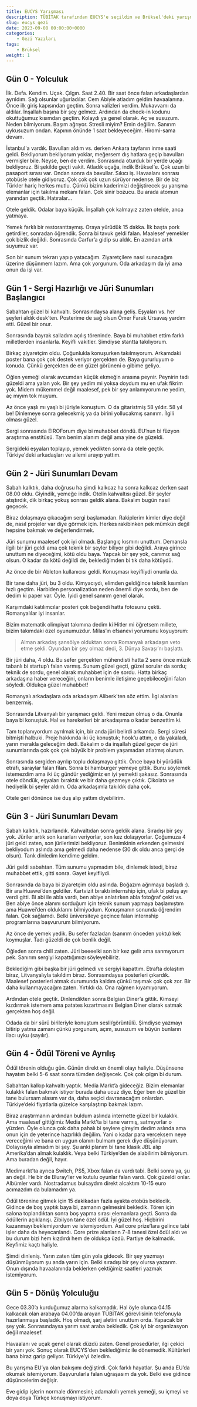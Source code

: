 ```yaml
---
title: EUCYS Yarışması
description: TÜBİTAK tarafından EUCYS'e seçildim ve Brüksel'deki yarışmaya katıldım.
slug: eucys_gezi
date: 2023-09-08 00:00:00+0000
categories:
    - Gezi Yazıları
tags:
    - Brüksel
weight: 1
---
```


## Gün 0 - Yolculuk

İlk. Defa. Kendim. Uçak. Çılgın. Saat 2.40. Bir saat önce falan arkadaşlardan ayrıldım. Sağ olsunlar uğurladılar. Cem Abiyle atladım geldim havaalanına. Önce ilk giriş kapısından geçtim. Sonra valizleri verdim. Mukavvamı da aldılar. İnşallah başına bir şey gelmez. Ardından da check-in kodunu okuttuğumuz kısımdan geçtim. Kolaydı ya genel olarak. Aç ve susuzum. Neden bilmiyorum. Başım ağrıyor. Stresli miyim? Emin değilim. Sanırım uykusuzum ondan. Kapının önünde 1 saat bekleyeceğim. Hiromi-sama devam.

İstanbul'a vardık. Bavulları aldım vs. derken Ankara tayfanın inme saati geldi. Bekliyorum bekliyorum yoklar, meğersem dış hatlara geçip bavulları vermişler bile. Neyse, ben de verdim. Sonrasında oturduk bir yerde uçağı bekliyoruz. Bi şekilde geçti vakit. Atladık uçağa, indik Brüksel'e. Çok uzun bi pasaport sırası var. Ondan sonra da bavullar. Sıkıcı iş. Havaalanı sonrası otobüsle otele gidiyoruz. Çok çok çok uzun sürüyor nedense. Bir de biz Türkler hariç herkes mutlu. Çünkü bizim kaderimizi değiştirecek şu yarışma elemanlar için takılma mekanı falan. Çok sinir bozucu. Bu arada atomun yanından geçtik. Hatıralar...

Otele geldik. Odalar baya küçük. İnşallah çok kalmayız zaten otelde, anca yatmaya.

Yemek farklı bir restoranttaymış. Oraya yürüdük 15 dakka. İlk başta pork getirdiler, sonradan öğrendik. Sonra bi tavuk geldi falan. Maalesef yemekler çok bizlik değildi. Sonrasında Carfur’a gidip su aldık. En azından artık suyumuz var.

Son bir sunum tekrarı yapıp yatacağım. Ziyaretçilere nasıl sunacağım üzerine düşünmem lazım. Ama çok yorgunum. Oda arkadaşım da iyi ama onun da işi var.

## Gün 1 - Sergi Hazırlığı ve Jüri Sunumları Başlangıcı

Sabahtan güzel bi kahvaltı. Sonrasındaysa alana geliş. Eşyaları vs. her şeyleri aldık desk’ten. Posterime de sağ olsun Ömer Faruk Ursavaş yardım etti. Güzel bir onur.

Sonrasında bayrak salladım açılış töreninde. Baya bi muhabbet ettim farklı milletlerden insanlarla. Keyifli vakitler. Şimdiyse stantta takılıyorum.

Birkaç ziyaretçim oldu. Çoğunlukla konuşurken takılmıyorum. Arkamdaki poster bana çok çok destek veriyor gerçekten de. Baya gururluyum o konuda. Çünkü gerçekten de en güzel görüneni o gibime geliyo.

Öğlen yemeği olarak avcumdan küçük ekmeğin arasına peynir. Peynirin tadı güzeldi ama yalan yok. Bir şey yedim mi yoksa doydum mu en ufak fikrim yok. Midem mükemmel değil maalesef, pek bir şey anlamıyorum ne yedim, aç mıyım tok muyum.

Az önce yaşlı mı yaşlı bi jüriyle konuştum. O da gitaristmiş 58 yıldır. 58 yıl be! Dinlemeye sonra gelecekmiş ya da birini yollucakmış sanırım. İlgili olması güzel.

Sergi sonrasında EIROForum diye bi muhabbet döndü. EU’nun bi füzyon araştırma enstitüsü. Tam benim alanım değil ama yine de güzeldi.

Sergideki eşyaları toplayıp, yemek yedikten sonra da otele geçtik. Türkiye'deki arkadaşları ve ailemi arayıp yattım.

## Gün 2 - Jüri Sunumları Devam

Sabah kalktık, daha doğrusu ha şimdi kalkcaz ha sonra kalkcaz derken saat 08.00 oldu. Giyindik, yemeğe indik. Otelin kahvaltısı güzel. Bir şeyler atıştırdık, dik birkaç yokuş sonrası geldik alana. Bakalım bugün nasıl geçecek.

Biraz dolaşmaya çıkacağım sergi başlamadan. Rakiplerim kimler diye değil de, nasıl projeler var diye görmek için. Herkes rakibinken pek mümkün değil hepsine bakmak ve değerlendirmek.

Jüri sunumu maalesef çok iyi olmadı. Başlangıç kısmını unuttum. Demansla ilgili bir jüri geldi ama çok teknik bir şeyler biliyor gibi değildi. Araya girince unuttum ne diyeceğimi, kötü oldu baya. Yapcak bir şey yok, canımız sağ olsun. O kadar da kötü değildi de, beklediğimden bi tık daha kötüydü.

Az önce de bir Ableton kullanıcısı geldi. Konuşması keyifliydi onunla da.

Bir tane daha jüri, bu 3 oldu. Kimyacıydı, elimden geldiğince teknik kısımları hızlı geçtim. Harbiden personalization neden önemli diye sordu, ben de dedim ki paper var. Öyle. İyidi genel sanırım genel olarak.

Karşımdaki katılımcılar posteri çok beğendi hatta fotosunu çekti. Romanyalılar iyi insanlar.

Bizim matematik olimpiyat takımına dedim ki Hitler mi öğretsem millete, bizim takımdaki özel oyunumuzdur. Milas’ın efsanevi yorumunu koyuyorum:

> Alman arkadaş şansölye olduktan sonra Romanyalı arkadaşın veto etme şekli.
> Oyundan bir şey olmaz dedi, 3. Dünya Savaşı’nı başlattı.

Bir jüri daha, 4 oldu. Bu sefer gerçekten mühendisti hatta 2 sene önce müzik tabanlı bi startup’ı falan varmış. Sunum güzel geçti, güzel sorular da sordu; teknik de sordu, genel olarak muhabbet için de sordu. Hatta birkaç arkadaşına haber vereceğini, onların benimle iletişime geçebileceğini falan söyledi. Oldukça güzel muhabbet!

Romanyalı arkadaşlara oda arkadaşım Aliberk'ten söz ettim. İlgi alanları benzermiş.

Sonrasında Litvanyalı bir yarışmacı geldi. Yeni mezun olmuş o da. Onunla baya bi konuştuk. Hal ve hareketleri bir arkadaşıma o kadar benzettim ki.

Tam toplanıyordum ayrılmak için, bir anda jüri belirdi arkamda. Sergi süresi bitmişti halbuki. Proje hakkında iki üç konuştuk; hook’u attım, o da yakaladı, yarın merakla geleceğim dedi. Bakalım o da inşallah güzel geçer de jüri sunumlarında çok çok çok büyük bir problem yaşamadan atlatmış olurum.

Sonrasında sergiden ayrılıp toplu dolaşmaya gittik. Önce baya bi yürüdük etrafı, saraylar falan filan. Sonra bi hamburger yemeye gittik. Bunu söylemek istemezdim ama iki üç gündür yediğimiz en iyi yemekti şakasız. Sonrasında otele döndük, eşyaları bıraktık ve bir daha gezmeye çıktık. Çikolata ve hediyelik bi şeyler aldım. Oda arkadaşımla takıldık daha çok.

Otele geri dönünce ise duş alıp yattım diyebilirim.

## Gün 3 - Jüri Sunumları Devam

Sabah kalktık, hazırlandık. Kahvaltıdan sonra geldik alana. Sıradışı bir şey yok. Jüriler artık son kararları veriyorlar, son kez dolaşıyorlar. Çoğumuza 4 jüri geldi zaten, son jürilerimizi bekliyoruz. Benimkinin erkenden gelmesini bekliyodum aslında ama gelmedi daha nedense (30 dk oldu anca gerçi de olsun). Tank dinledim kendime geldim.

Jüri geldi sabahtan. Tüm sunumu yapmadım bile, dinlemek istedi, biraz muhabbet ettik, gitti sonra. Gayet keyifliydi.

Sonrasında da baya bi ziyaretçim oldu aslında. Boğazım ağrımaya başladı :). Bir ara Huawei’den geldiler. Kartvizit bıraktı internship için, ufak bi peluş ayı verdi gitti. Bi abi ile abla vardı, ben abiye anlatırken abla fotoğraf çekti vs. Ben abiye önce alanını sorduğum için teknik sunum yapmaya başlamıştım ama Huawei’den olduklarını bilmiyodum. Konuşmanın sonunda öğrendim falan. Çok sağlamdı. Belki üniversiteye geçince falan internship programlarına başvururum bilmiyorum.

Az önce de yemek yedik. Bu sefer fazladan (sanırım önceden yoktu) kek koymuşlar. Tadı güzeldi de çok benlik değil.

Öğleden sonra chill zaten. Jüri beeeelki son bir kez gelir ama sanmıyorum pek. Sanırım sergiyi kapattığımızı söyleyebiliriz.

Beklediğim gibi başka bir jüri gelmedi ve sergiyi kapattım. Etrafta dolaştım biraz, Litvanyalıyla takıldım biraz. Sonrasındaysa posterleri çıkardık. Maalesef posterleri atmak durumunda kaldım çünkü taşımak çok çok zor. Bir daha kullanmayacağım zaten. Yırtıldı da. Ona rağmen kıyamıyorum.

Ardından otele geçtik. Dinlendikten sonra Belgian Diner’a gittik. Kimseyi kızdırmak istemem ama patates kızartmasını Belgian Diner olarak satmak gerçekten hoş değil.

Odada da bir sürü birileriyle konuştum sesli/görüntülü. Şimdiyse yazmayı bitirip yatma zamanı çünkü yorgunum, açım, susuzum ve büyün bunların ilacı uyku (sayılır).

## Gün 4 - Ödül Töreni ve Ayrılış

Ödül törenin olduğu gün. Günün direkt en önemli olayı haliyle. Düşünsene hayatım belki 5-6 saat sonra tümden değişecek. Çok çok çılgın bi durum.

Sabahtan kalkıp kahvaltı yaptık. Media Markt’a gideceğiz. Bizim elemanlar kulaklık falan bakmak istiyor burada daha ucuz diye. Eğer ben de güzel bir tane bulursam alasım var da, daha seçici davranacağım onlardan. Türkiye’deki fiyatlarla güzelce karşılaştırıp bakmak lazım.

Biraz araştırmanın ardından buldum aslında internette güzel bir kulaklık. Ama maalesef gittiğimiz Media Markt’ta bi tane varmış, satmıyorlar o yüzden. Öyle olunca çok daha pahalı bi şeylere gireyim dedim aslında ama onun için de yeterince hazırlıklı değilim. Yani o kadar para verceksem neye vereceğimi ve bana en uygun olanını bulmam gerek diye düşünüyorum. Dolayısıyla almadım bi şey. Şu anki planım bi tane klasik JBL alıp Amerika’dan almak kulaklık. Veya belki Türkiye’den de alabilirim bilmiyorum. Ama buradan değil, hayır.

Medimarkt’ta ayrıca Switch, PS5, Xbox falan da vardı tabi. Belki sonra ya, şu an değil. He bir de Bluray’ler ve kutulu oyunlar falan vardı. Çok güzeldi onlar. Albümler vardı. Nostradamus bulsaydım direkt alcaktım 10-15 euro acımazdım da bulamadım ya.

Ödül törenine gitmek için 15 dakikadan fazla ayakta otobüs bekledik. Gidince de boş yaptık baya bi, zamanın gelmesini bekledik. Tören için salona toplandıktan sonra boş yapma sırası elemanlara geçti. Sonra da ödüllerin açıklanışı. Zibilyon tane özel ödül. İyi güzel hoş. Hiçbirini kazanmayı beklemiyordum ve istemiyordum. Asıl core prize’lara gelince tabi işler daha da heyecanlandı. Core prize alanların 7-8 tanesi özel ödül aldı ve bu durum bizi hem kızdırdı hem de oldukça üzdü. Partiye de kalmadık. Keyfimiz kaçtı haliyle.

Şimdi dinleniş. Yarın zaten tüm gün yola gidecek. Bir şey yazmayı düşünmüyorum şu anda yarın için. Belki sıradışı bir şey olursa yazarım. Onun dışında havaalanında beklerken çektiğimiz saatleri yazmak istemiyorum.

## Gün 5 - Dönüş Yolculuğu

Gece 03.30’a kurduğumuz alarma kalkamadık. Hal öyle olunca 04.15 kalkacak olan arabaya 04.00’da arayan TÜBİTAK görevlisinin telefonuyla hazırlanmaya başladık. Hoş olmadı, şarj aletini unuttum orda. Yapacak bir şey yok. Sonrasındaysa yarım saat araba bekledik. Çok iyi bir organizasyon değil maalesef.

Havaalanı ve uçak genel olarak düzdü zaten. Genel prosedürler, ilgi çekici bir yanı yok. Sonuç olarak EUCYS'den beklediğimiz ile dönemedik. Kültürleri bana biraz garip geliyor. Türkiye’yi özledim.

Bu yarışma EU’ya olan bakışımı değiştirdi. Çok farklı hayatlar. Şu anda EU’da okumak istemiyorum. Başvurularla falan uğraşasım da yok. Belki eve gidince düşüncelerim değişir.

Eve gidip işlerin normale dönmesini; adamakıllı yemek yemeği, su içmeyi ve doya doya Türkçe konuşmayı istiyorum.
